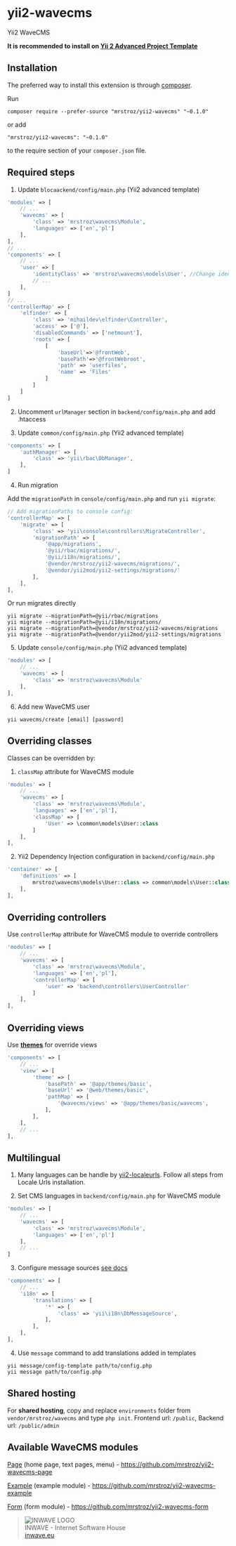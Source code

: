 # yii2-wavecms
Yii2 WaveCMS

**It is recommended to install on [Yii 2 Advanced Project Template](https://github.com/yiisoft/yii2-app-advanced)**

Installation
------------

The preferred way to install this extension is through [composer](http://getcomposer.org/download/).

Run

```
composer require --prefer-source "mrstroz/yii2-wavecms" "~0.1.0"
```

or add

```
"mrstroz/yii2-wavecms": "~0.1.0"
```

to the require section of your `composer.json` file.


Required steps
--------------

1. Update `blocaackend/config/main.php` (Yii2 advanced template) 
```php
'modules' => [
    // ...   
    'wavecms' => [
        'class' => 'mrstroz\wavecms\Module',
        'languages' => ['en','pl']
    ],
],
// ...
'components' => [
    // ...
    'user' => [
        'identityClass' => 'mrstroz\wavecms\models\User', //Change identity class
        // ...
    ],
]
// ...
'controllerMap' => [
    'elfinder' => [
        'class' => 'mihaildev\elfinder\Controller',
        'access' => ['@'],
        'disabledCommands' => ['netmount'],
        'roots' => [
            [
                'baseUrl'=>'@frontWeb',
                'basePath'=>'@frontWebroot',
                'path' => 'userfiles',
                'name' => 'Files'
            ]
        ]
    ]
]

```

2. Uncomment `urlManager` section in `backend/config/main.php` and add .htaccess

3. Update `common/config/main.php` (Yii2 advanced template) 
```php
'components' => [
    'authManager' => [
        'class' => 'yii\rbac\DbManager',
    ],
]

```

4. Run migration 

Add the `migrationPath` in `console/config/main.php` and run `yii migrate`:

```php
// Add migrationPaths to console config:
'controllerMap' => [
    'migrate' => [
        'class' => 'yii\console\controllers\MigrateController',
        'migrationPath' => [
            '@app/migrations',
            '@yii/rbac/migrations/',
            '@yii/i18n/migrations/',
            '@vendor/mrstroz/yii2-wavecms/migrations/',
            '@vendor/yii2mod/yii2-settings/migrations/'    
        ],
    ],
],
```

Or run migrates directly

```yii
yii migrate --migrationPath=@yii/rbac/migrations
yii migrate --migrationPath=@yii/i18n/migrations/
yii migrate --migrationPath=@vendor/mrstroz/yii2-wavecms/migrations
yii migrate --migrationPath=@vendor/yii2mod/yii2-settings/migrations
```

5. Update `console/config/main.php` (Yii2 advanced template)
```php
'modules' => [
    // ...
    'wavecms' => [
        'class' => 'mrstroz\wavecms\Module'
    ],
],
```

6. Add new WaveCMS user
```
yii wavecms/create [email] [password]
```

Overriding classes
------------------
Classes can be overridden by:
1. `classMap` attribute for WaveCMS module
```php
'modules' => [
    // ...   
    'wavecms' => [
        'class' => 'mrstroz\wavecms\Module',
        'languages' => ['en','pl'],
        'classMap' => [
            'User' => \common\models\User::class
        ]
    ],
],
```

2. Yii2 Dependency Injection configuration in `backend/config/main.php`
```php
'container' => [
    'definitions' => [
        mrstroz\wavecms\models\User::class => common\models\User::class
    ],
],
```

Overriding controllers
----------------------
Use `controllerMap` attribute for WaveCMS module to override controllers
```php
'modules' => [
    // ...   
    'wavecms' => [
        'class' => 'mrstroz\wavecms\Module',
        'languages' => ['en','pl'],
        'controllerMap' => [
            'user' => 'backend\controllers\UserController'
        ]
    ],
],
```

Overriding views
--------------
Use **[themes](http://www.yiiframework.com/doc-2.0/guide-output-theming.html)** for override views
```php
'components' => [
    // ...
    'view' => [
        'theme' => [
            'basePath' => '@app/themes/basic',
            'baseUrl' => '@web/themes/basic',
            'pathMap' => [
                '@wavecms/views' => '@app/themes/basic/wavecms',
            ],
        ],
    ],
    // ...
],
```

Multilingual
--------------
1. Many languages can be handle by [yii2-localeurls](https://github.com/codemix/yii2-localeurls). Follow all steps from Locale Urls installation.

2. Set CMS languages in `backend/config/main.php` for WaveCMS module
```php
'modules' => [
    // ...
    'wavecms' => [
        'class' => 'mrstroz\wavecms\Module',
        'languages' => ['en','pl']
    ],
    // ...
]
```

3. Configure message sources [see docs](http://www.yiiframework.com/doc-2.0/guide-tutorial-i18n.html#2-configure-one-or-multiple-message-sources)
```php
'components' => [
    // ...
    'i18n' => [
        'translations' => [
            '*' => [
                'class' => 'yii\i18n\DbMessageSource',
            ],
        ],
    ],
],
```

4. Use `message` command to add translations added in templates
```
yii message/config-template path/to/config.php
yii message path/to/config.php
```

Shared hosting
--------------
For **shared hosting**, copy and replace `environments` folder from `vendor/mrstroz/wavecms` and type `php init`. Frontend url: `/public`, Backend url: `/public/admin`


Available WaveCMS modules
-------------------------

[Page](https://github.com/mrstroz/yii2-wavecms-page) (home page, text pages, menu) - https://github.com/mrstroz/yii2-wavecms-page

[Example](https://github.com/mrstroz/yii2-wavecms-example) (example module) - https://github.com/mrstroz/yii2-wavecms-example

[Form](https://github.com/mrstroz/yii2-wavecms-form) (form module) - https://github.com/mrstroz/yii2-wavecms-form


> ![INWAVE LOGO](http://inwave.pl/html/img/logo.png)  
> INWAVE - Internet Software House  
> [inwave.eu](http://inwave.eu/)


